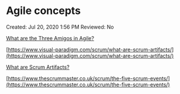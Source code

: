 # Agile concepts

Created: Jul 20, 2020 1:56 PM
Reviewed: No

[What are the Three Amigos in Agile?](https://www.agilealliance.org/glossary/three-amigos)

[https://www.visual-paradigm.com/scrum/what-are-scrum-artifacts/](https://www.visual-paradigm.com/scrum/what-are-scrum-artifacts/)

[What are Scrum Artifacts?](https://www.visual-paradigm.com/scrum/what-are-scrum-artifacts/)

[https://www.thescrummaster.co.uk/scrum/the-five-scrum-events/](https://www.thescrummaster.co.uk/scrum/the-five-scrum-events/)